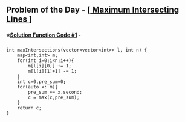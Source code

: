 ## Problem of the Day - [<a href="https://practice.geeksforgeeks.org/problems/63c232252d445a377e01cd91adfd7d1060580038/1"> Maximum Intersecting Lines </a>]


#### ⭐<ins>Solution Function Code #1</ins> -


    int maxIntersections(vector<vector<int>> l, int n) {
        map<int,int> m;        
        for(int i=0;i<n;i++){
            m[l[i][0]] += 1;
            m[l[i][1]+1] -= 1;
        }
        int c=0,pre_sum=0;
        for(auto x: m){
            pre_sum += x.second;
            c = max(c,pre_sum);
        }
        return c;
    }

